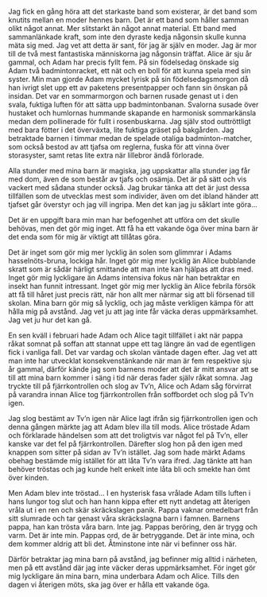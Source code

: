 

 Jag fick en gång höra att det starkaste band som existerar, är det band som knutits mellan en moder hennes barn. Det är ett band som håller samman olikt något annat. Mer slitstarkt än något annat material. Ett band med sammanlänkade kraft, som inte den dyraste kedja någonsin skulle kunna mäta sig med. Jag vet att detta är sant, för jag är själv en moder. Jag är mor till de två mest fantastiska människorna jag någonsin träffat. Alice är sju år gammal, och Adam har precis fyllt fem. På sin födelsedag önskade sig Adam två badmintonracket, ett nät och en boll för att kunna spela med sin syster. Min man gjorde Adam mycket lyrisk på sin födelsedagsmorgon då han ivrigt slet upp ett av paketens presentpapper och fann sin önskan på insidan. Det var en sommarmorgon och barnen rusade genast ut i den svala, fuktiga luften för att sätta upp badmintonbanan. Svalorna susade över hustaket och humlornas hummande skapande en harmonisk sommarkänsla medan dem pollinerade för fullt i rosenbuskarna. Jag själv stod outtröttligt med bara fötter i det överväxta, lite fuktiga gräset på bakgården. Jag betraktade barnen i timmar medan de spelade otaliga badminton-matcher, som också bestod av att tjafsa om reglerna, fuska för att vinna över storasyster, samt retas lite extra när lillebror ändå förlorade. 

Alla stunder med mina barn är magiska, jag uppskattar alla stunder jag får med dom, även de som består av tjafs och osämja. Det är på sätt och vis vackert med sådana stunder också. Jag brukar tänka att det är just dessa tillfällen som de utvecklas mest som individer, även om det ibland händer att tjafset går överstyr och jag vill ingripa. Men det kan jag ju såklart inte göra… 

Det är en uppgift bara min man har befogenhet att utföra om det skulle behövas, men det gör mig inget. Att få ha ett vakande öga över mina barn är det enda som för mig är viktigt att tillåtas göra. 

Det är inget som gör mig mer lycklig än solen som glimmrar i Adams hasselnöts-bruna, lockiga hår. Inget gör mig mer lycklig än Alice bubblande skratt som är sådär härligt smittande att man inte kan hjälpas att dras med. Inget gör mig lyckligare än Adams intensiva fokus när han betraktar en insekt han funnit intressant. Inget gör mig mer lycklig än Alice febrila försök att få till håret just precis rätt, när hon allt mer närmar sig att bli försenad till skolan. Mina barn gör mig så lycklig, och jag måste verkligen kämpa för att hålla mig på avstånd. Jag vet ju att jag inte får väcka deras uppmärksamhet. Jag vet ju hur det kan gå. 

En sen kväll i februari hade Adam och Alice tagit tillfället i akt när pappa råkat somnat på soffan att stannat uppe ett tag längre än vad de egentligen fick i vanliga fall. Det var vardag och skolan väntade dagen efter. Jag vet att man inte har utvecklat konsekvenstänkande när man är fem respektive sju år gammal, därför kände jag som barnens moder att det är mitt ansvar att se till att mina barn kommer i säng i tid när deras fader själv råkat somna. Jag tryckte till på fjärrkontrollen och slog av Tv’n, Alice och Adam såg förvirrat på varandra innan Alice tog fjärrkontrollen från soffbordet och slog på Tv’n igen. 

Jag slog bestämt av Tv’n igen när Alice lagt ifrån sig fjärrkontrollen igen och denna gången märkte jag att Adam blev illa till mods. Alice tröstade Adam och förklarade händelsen som att det troligtvis var något fel på Tv’n, eller kanske var det fel på fjärrkontrollen. Därefter slog hon på den igen med knappen som sitter på sidan av Tv’n istället. Jag som hade märkt Adams obehag bestämde mig istället för att låta Tv’n vara ifred. Jag tänkte att han behöver tröstas och jag kunde helt enkelt inte låta bli och  smekte han ömt över kinden. 

Men Adam blev inte tröstad… I en hysterisk fasa vrålade Adam tills luften i hans lungor tog slut och han hann kippa efter ett nytt andetag att återigen vråla ut i en ren och skär skräckslagen panik. Pappa vaknar omedelbart från sitt slumrade och tar genast våra skräckslagna barn i famnen. Barnens pappa, han kan trösta våra barn. Inte jag. Pappas beröring, den är trygg och varm. Det är inte min. Pappas ord, de är betryggande. Det är inte mina, och dem kommer aldrig att bli det. Åtminstone inte när vi befinner oss här. 

Därför betraktar jag mina barn på avstånd, jag befinner mig alltid i närheten, men på ett avstånd där jag inte väcker deras uppmärksamhet. För inget gör mig lyckligare än mina barn, mina underbara Adam och Alice. Tills den dagen vi återigen möts, ska jag över er hålla ett vakande öga. 